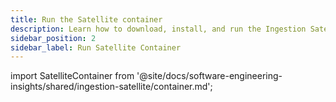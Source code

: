 ```yaml
---
title: Run the Satellite container
description: Learn how to download, install, and run the Ingestion Satellite container using Docker/Kubernetes on any operating systems.
sidebar_position: 2
sidebar_label: Run Satellite Container
---
```


import SatelliteContainer from '@site/docs/software-engineering-insights/shared/ingestion-satellite/container.md';

<SatelliteContainer />
